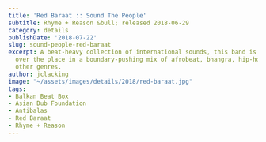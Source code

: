 ```yaml
---
title: 'Red Baraat :: Sound The People'
subtitle: Rhyme + Reason &bull; released 2018-06-29
category: details
publishDate: '2018-07-22'
slug: sound-people-red-baraat
excerpt: A beat-heavy collection of international sounds, this band is literally all
  over the place in a boundary-pushing mix of afrobeat, bhangra, hip-hop, jazz and
  other genres.
author: jclacking
image: "~/assets/images/details/2018/red-baraat.jpg"
tags:
- Balkan Beat Box
- Asian Dub Foundation
- Antibalas
- Red Baraat
- Rhyme + Reason
---
```


